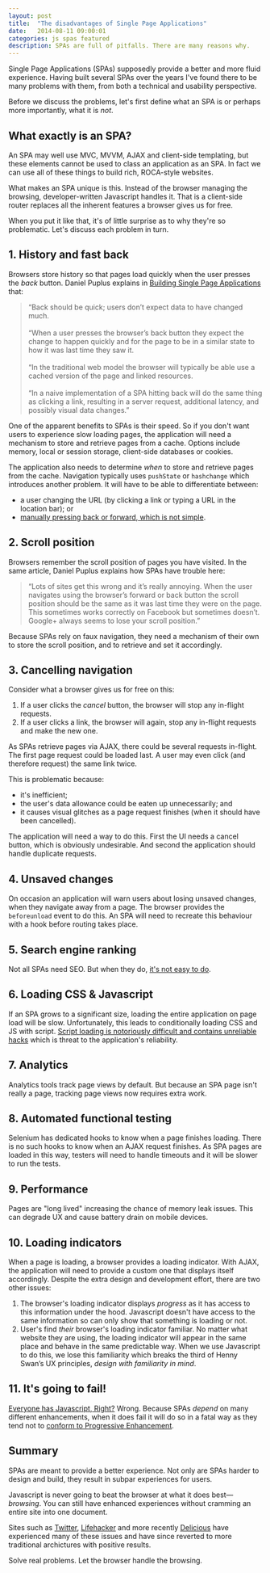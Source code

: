 ```yaml
---
layout: post
title:  "The disadvantages of Single Page Applications"
date:   2014-08-11 09:00:01
categories: js spas featured
description: SPAs are full of pitfalls. There are many reasons why.
---
```


Single Page Applications (SPAs) supposedly provide a better and more fluid experience. Having built several SPAs over the years I've found there to be many problems with them, from both a technical and usability perspective.

Before we discuss the problems, let's first define what an SPA is or perhaps more importantly, what it is *not*.

## What exactly is an SPA?

An SPA may well use MVC, MVVM, AJAX and client-side templating, but these elements cannot be used to class an application as an SPA. In fact we can use all of these things to build rich, ROCA-style websites.

What makes an SPA unique is this. Instead of the browser managing the browsing, developer-written Javascript handles it. That is a client-side router replaces all the inherent features a browser gives us for free.

When you put it like that, it's of little surprise as to why they're so problematic. Let's discuss each problem in turn.

## 1. History and fast back

Browsers store history so that pages load quickly when the user presses the *back* button. Daniel Puplus explains in [Building Single Page Applications](https://medium.com/joys-of-javascript/4353246f4480) that:

> &ldquo;Back should be quick; users don’t expect data to have changed much.<br><br>
> &ldquo;When a user presses the browser’s back button they expect the change to happen quickly and for the page to be in a similar state to how it was last time they saw it.<br><br>
> &ldquo;In the traditional web model the browser will typically be able use a cached version of the page and linked resources.<br><br>
> &ldquo;In a naive implementation of a SPA hitting back will do the same thing as clicking a link, resulting in a server request, additional latency, and possibly visual data changes.&rdquo;

One of the apparent benefits to SPAs is their speed. So if you don't want users to experience slow loading pages, the application will need a mechanism to store and retrieve pages from a cache. Options include memory, local or session storage, client-side databases or cookies.

The application also needs to determine *when* to store and retrieve pages from the cache. Navigation typically uses `pushState` or `hashchange` which introduces another problem. It will have to be able to differentiate between:

* a user changing the URL (by clicking a link or typing a URL in the location bar); or
* [manually pressing back or forward, which is not simple](http://stackoverflow.com/questions/2008806/how-to-detect-if-the-user-clicked-the-back-button).

## 2. Scroll position

Browsers remember the scroll position of pages you have visited. In the same article, Daniel Puplus explains how SPAs have trouble here:

> &ldquo;Lots of sites get this wrong and it’s really annoying. When the user navigates using the browser’s forward or back button the scroll position should be the same as it was last time they were on the page. This sometimes works correctly on Facebook but sometimes doesn’t. Google+ always seems to lose your scroll position.&rdquo;

Because SPAs rely on faux navigation, they need a mechanism of their own to store the scroll position, and to retrieve and set it accordingly.

## 3. Cancelling navigation

Consider what a browser gives us for free on this:

1. If a user clicks the *cancel* button, the browser will stop any in-flight requests.
2. If a user clicks a link, the browser will again, stop any in-flight requests and make the new one.

As SPAs retrieve pages via AJAX, there could be several requests in-flight. The first page request could be loaded last. A user may even click (and therefore request) the same link twice.

This is problematic because:

- it's inefficient;
- the user's data allowance could be eaten up unnecessarily; and
- it causes visual glitches as a page request finishes (when it should have been cancelled).

The application will need a way to do this. First the UI needs a cancel button, which is obviously undesirable. And second the application should handle duplicate requests.

## 4. Unsaved changes

On occasion an application will warn users about losing unsaved changes, when they navigate away from a page. The browser provides the `beforeunload` event to do this. An SPA will need to recreate this behaviour with a hook before routing takes place.

## 5. Search engine ranking

Not all SPAs need SEO. But when they do, [it's not easy to do](http://stackoverflow.com/questions/7549306/single-page-js-websites-and-seo).

## 6. Loading CSS &amp; Javascript

If an SPA grows to a significant size, loading the entire application on page load will be slow. Unfortunately, this leads to conditionally loading CSS and JS with script. [Script loading is notoriously difficult and contains unreliable hacks](http://blog.getify.com/labjs-script-loading-the-way-it-should-be/) which is threat to the application's reliability.

## 7. Analytics

Analytics tools track page views by default. But because an SPA page isn't really a page, tracking page views now requires extra work.

## 8. Automated functional testing

Selenium has dedicated hooks to know when a page finishes loading. There is no such hooks to know when an AJAX request finishes. As SPA pages are loaded in this way, testers will need to handle timeouts and it will be slower to run the tests.

## 9. Performance

Pages are "long lived" increasing the chance of memory leak issues. This can degrade UX and cause battery drain on mobile devices.

## 10. Loading indicators

When a page is loading, a browser provides a loading indicator. With AJAX, the application will need to provide a custom one that displays itself accordingly. Despite the extra design and development effort, there are two other issues:

1. The browser's loading indicator displays *progress* as it has access to this information under the hood. Javascript doesn't have access to the same information so can only show that something is loading or not.
2. User's find *their* browser's loading indicator familiar. No matter what website they are using, the loading indicator will appear in the same place and behave in the same predictable way. When we use Javascript to do this, we lose this familiarity which breaks the third of Henny Swan’s UX principles, *design with familiarity in mind*.

## 11. It's going to fail!

[Everyone has Javascript, Right?](http://kryogenix.org/code/browser/everyonehasjs.html) Wrong. Because SPAs *depend* on many different enhancements, when it does fail it will do so in a fatal way as they tend not to [conform to Progressive Enhancement](/articles/writing-javascript-that-conforms-to-progressive-enhancement/).

## Summary

SPAs are meant to provide a better experience. Not only are SPAs harder to design and build, they result in subpar experiences for users.

Javascript is never going to beat the browser at what it does best&mdash;*browsing*. You can still have enhanced experiences without cramming an entire site into one document.

Sites such as [Twitter](https://blog.twitter.com/2012/improving-performance-on-twittercom), [Lifehacker](http://isolani.co.uk/blog/javascript/BreakingTheWebWithHashBangs) and more recently [Delicious](http://blog.delicious.com/2016/01/delicious-changes/) have experienced many of these issues and have since reverted to more traditional archictures with positive results.

Solve real problems. Let the browser handle the browsing.